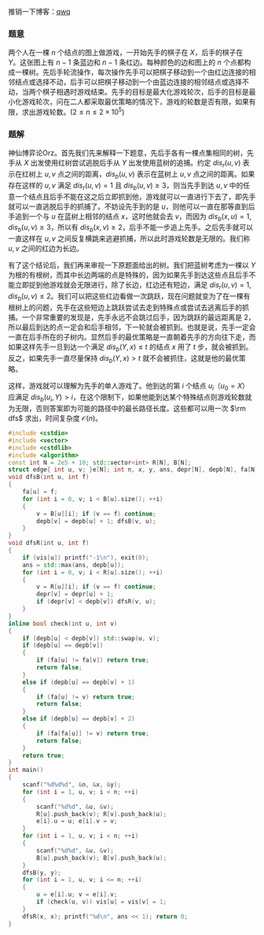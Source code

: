 推销一下博客：[qwq](https://www.luogu.com.cn/blog/i-am-zhiyangfan/atcoder-grand-contest-005-bu-ti-zong-jie)
### 题意
两个人在一棵 $n$ 个结点的图上做游戏，一开始先手的棋子在 $X$，后手的棋子在 $Y$。这张图上有 $n-1$ 条蓝边和 $n-1$ 条红边。每种颜色的边和图上的 $n$ 个点都构成一棵树。先后手轮流操作，每次操作先手可以把棋子移动到一个由红边连接的相邻结点或选择不动，后手可以把棋子移动到一个由蓝边连接的相邻结点或选择不动，当两个棋子相遇时游戏结束。先手的目标是最大化游戏轮次，后手的目标是最小化游戏轮次，问在二人都采取最优策略的情况下，游戏的轮数是否有限，如果有限，求出游戏轮数。($2\le n\le2\times10^5$)

### 题解
神仙博弈论Orz。首先我们先来解释一下题意，先后手各有一棵点集相同的树，先手从 $X$ 出发使用红树尝试逃脱后手从 $Y$ 出发使用蓝树的追捕。约定 $dis_r(u,v)$ 表示在红树上 $u,v$ 点之间的距离，$dis_b(u,v)$ 表示在蓝树上 $u,v$ 点之间的距离。如果存在这样的 $u,v$ 满足 $dis_r(u,v)=1$ 且 $dis_b(u,v)\ge3$，则当先手到达 $u,v$ 中的任意一个结点且后手不能在这之后立即抓到他，游戏就可以一直进行下去了，即先手就可以一直逃脱后手的抓捕了。不妨设先手到的是 $u$，则他可以一直在那等直到后手追到一个与 $u$ 在蓝树上相邻的结点 $x$，这时他就会去 $v$，而因为 $dis_b(x,u)=1,dis_b(u,v)\ge3$，所以有 $dis_b(x,v)\ge 2$，后手不能一步追上先手。之后先手就可以一直这样在 $u,v$ 之间反复横跳来逃避抓捕，所以此时游戏轮数是无限的。我们称 $u,v$ 之间的红边为长边。

有了这个结论后，我们再来审视一下原题面给出的树。我们把蓝树考虑为一棵以 $Y$ 为根的有根树，而其中长边两端的点是特殊的，因为如果先手到达这些点且后手不能立即捉到他游戏就会无限进行，除了长边，红边还有短边，满足 $dis_r(u,v)=1,dis_b(u,v)\le 2$。我们可以把这些红边看做一次跳跃，现在问题就变为了在一棵有根树上的问题，先手在这些短边上跳跃尝试去走到特殊点或尝试去逃离后手的抓捕。一个非常重要的发现是，先手永远不会跳过后手，因为跳跃的最远距离是 $2$，所以最后到达的点一定会和后手相邻，下一轮就会被抓到。也就是说，先手一定会一直在后手所在的子树内。显然后手的最优策略是一直朝着先手的方向往下走，而如果这样先手一旦到达一个满足 $dis_b(Y,x)\le t$ 的结点 $x$ 用了 $t$ 步，就会被抓到。反之，如果先手一直尽量保持 $dis_b(Y,x)>t$ 就不会被抓住，这就是他的最优策略。

这样，游戏就可以理解为先手的单人游戏了。他到达的第 $i$ 个结点 $u_i$（$u_0=X$）应满足 $dis_b(u_i,Y)>i$，在这个限制下，如果他能到达某个特殊结点则游戏轮数就为无限，否则答案即为可能的路径中的最长路径长度。这些都可以用一次 $\rm dfs$ 求出，时间复杂度 $\mathcal{O}(n)$。
```cpp
#include <cstdio>
#include <vector>
#include <cstdlib>
#include <algorithm>
const int N = 2e5 + 10; std::vector<int> R[N], B[N];
struct edge{ int u, v; }e[N]; int n, x, y, ans, depr[N], depb[N], fa[N], vis[N];
void dfsB(int u, int f)
{
	fa[u] = f;
	for (int i = 0, v; i < B[u].size(); ++i)
	{
		v = B[u][i]; if (v == f) continue;
		depb[v] = depb[u] + 1; dfsB(v, u);
	}
}
void dfsR(int u, int f)
{
	if (vis[u]) printf("-1\n"), exit(0);
	ans = std::max(ans, depb[u]);
	for (int i = 0, v; i < R[u].size(); ++i)
	{
		v = R[u][i]; if (v == f) continue;
		depr[v] = depr[u] + 1;
		if (depr[v] < depb[v]) dfsR(v, u);
	}
}
inline bool check(int u, int v)
{
	if (depb[u] < depb[v]) std::swap(u, v);
	if (depb[u] == depb[v]) 
	{	
		if (fa[u] != fa[v]) return true;
		return false;
	}
	else if (depb[u] == depb[v] + 1)
	{
		if (fa[u] != v) return true;
		return false;
	}
	else if (depb[u] == depb[v] + 2)
	{
		if (fa[fa[u]] != v) return true;
		return false;
	}
	return true;
}
int main()
{
	scanf("%d%d%d", &n, &x, &y);
	for (int i = 1, u, v; i < n; ++i)
	{
		scanf("%d%d", &u, &v);
		R[u].push_back(v); R[v].push_back(u);
		e[i].u = u; e[i].v = v;
	}
	for (int i = 1, u, v; i < n; ++i)
	{
		scanf("%d%d", &u, &v);
		B[u].push_back(v); B[v].push_back(u);
	}
	dfsB(y, y);
	for (int i = 1, u, v; i <= n; ++i)
	{
		u = e[i].u; v = e[i].v;
		if (check(u, v)) vis[u] = vis[v] = 1;
	}
	dfsR(x, x); printf("%d\n", ans << 1); return 0;
}
```